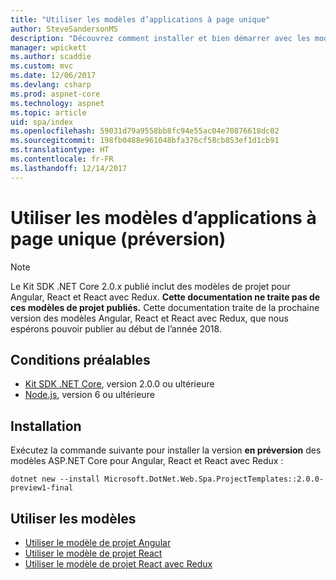 ```yaml
---
title: "Utiliser les modèles d’applications à page unique"
author: SteveSandersonMS
description: "Découvrez comment installer et bien démarrer avec les modèles de projet en préversion d’application à page unique ASP.NET Core."
manager: wpickett
ms.author: scaddie
ms.custom: mvc
ms.date: 12/06/2017
ms.devlang: csharp
ms.prod: aspnet-core
ms.technology: aspnet
ms.topic: article
uid: spa/index
ms.openlocfilehash: 59031d79a9558bb8fc94e55ac04e70876618dc02
ms.sourcegitcommit: 198fb0488e961048bfa376cf58cb853ef1d1cb91
ms.translationtype: HT
ms.contentlocale: fr-FR
ms.lasthandoff: 12/14/2017
---
```

# <a name="use-the-single-page-application-templates-preview"></a>Utiliser les modèles d’applications à page unique (préversion)

> [!NOTE]
> Le Kit SDK .NET Core 2.0.x publié inclut des modèles de projet pour Angular, React et React avec Redux. **Cette documentation ne traite pas de ces modèles de projet publiés.** Cette documentation traite de la prochaine version des modèles Angular, React et React avec Redux, que nous espérons pouvoir publier au début de l’année 2018.

## <a name="prerequisites"></a>Conditions préalables

* [Kit SDK .NET Core](https://www.microsoft.com/net/download), version 2.0.0 ou ultérieure
* [Node.js](https://nodejs.org), version 6 ou ultérieure

## <a name="installation"></a>Installation

Exécutez la commande suivante pour installer la version **en préversion** des modèles ASP.NET Core pour Angular, React et React avec Redux :

```console
dotnet new --install Microsoft.DotNet.Web.Spa.ProjectTemplates::2.0.0-preview1-final
```

## <a name="use-the-templates"></a>Utiliser les modèles

- [Utiliser le modèle de projet Angular](xref:spa/angular)
- [Utiliser le modèle de projet React](xref:spa/react)
- [Utiliser le modèle de projet React avec Redux](xref:spa/react-with-redux)

